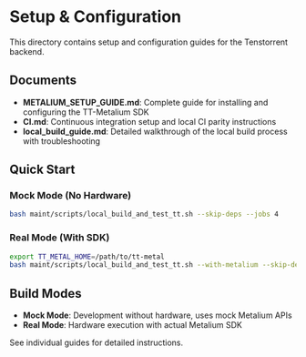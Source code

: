 # Setup & Configuration

This directory contains setup and configuration guides for the Tenstorrent backend.

## Documents

- **METALIUM_SETUP_GUIDE.md**: Complete guide for installing and configuring the TT-Metalium SDK
- **CI.md**: Continuous integration setup and local CI parity instructions
- **local_build_guide.md**: Detailed walkthrough of the local build process with troubleshooting

## Quick Start

### Mock Mode (No Hardware)
```bash
bash maint/scripts/local_build_and_test_tt.sh --skip-deps --jobs 4
```

### Real Mode (With SDK)
```bash
export TT_METAL_HOME=/path/to/tt-metal
bash maint/scripts/local_build_and_test_tt.sh --with-metalium --skip-deps --jobs 4
```

## Build Modes

- **Mock Mode**: Development without hardware, uses mock Metalium APIs
- **Real Mode**: Hardware execution with actual Metalium SDK

See individual guides for detailed instructions.